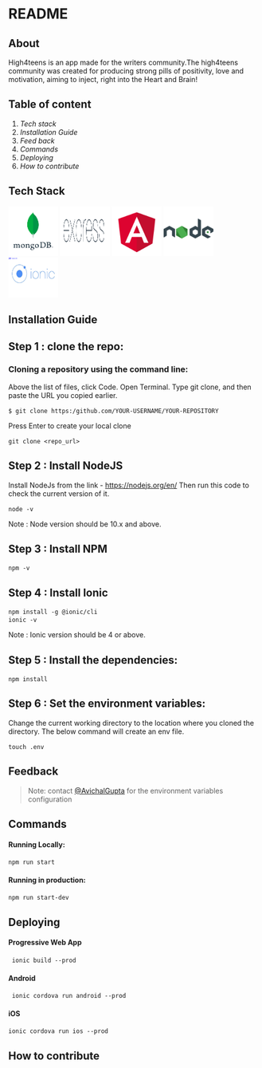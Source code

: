 # README

## About
 High4teens is an app made for the writers community.The high4teens community was created for producing strong pills of positivity, love and motivation, aiming to inject, right into the Heart and Brain!
 
 ## Table of content
 1. *Tech stack*
 2. *Installation Guide*
 3. *Feed back*
 4. *Commands*
 5. *Deploying*
 6. *How to contribute*


## Tech Stack

<img src = "https://github.com/Sagarm7/high4teens_README/blob/main/img/Unknown" width = "100" height = "100">
<img src ="https://github.com/Sagarm7/high4teens_README/blob/main/img/express-logo.png" width = "100" height = "100">
<img src = "https://github.com/Sagarm7/high4teens_README/blob/main/img/angular.png" width = "100" height = "100">
<img src = "https://github.com/Sagarm7/high4teens_README/blob/main/img/nodejs.png" width = "100" height = "100">
<img src = "https://github.com/Sagarm7/high4teens_README/blob/main/img/1*n4CyQHuwfubDvor-c8Qquw.png" width = "100" height = "80">


## Installation Guide
 ## Step 1 : clone the repo:
### Cloning a repository using the command line:

Above the list of files, click  Code.
Open Terminal.
Type git clone, and then paste the URL you copied earlier.
```
$ git clone https:/github.com/YOUR-USERNAME/YOUR-REPOSITORY
```
Press Enter to create your local clone

 ```
git clone <repo_url>

 ```
## Step 2 : Install NodeJS
Install NodeJs from the link - 
https://nodejs.org/en/
Then run this code to check the current version of it.

```
node -v
```
Note : Node version should be 10.x and above.
## Step 3 : Install NPM
```
npm -v
```
## Step 4 : Install Ionic
```
npm install -g @ionic/cli
ionic -v
```
Note : Ionic version should be 4 or  above.

 ## Step 5 : Install the dependencies:
 ```
 npm install
```
 ## Step 6 : Set the environment variables:
Change the current working directory to the location where you cloned the directory.
The below command will create an env file.
 ```
 touch .env
```
## Feedback
> Note: contact [@AvichalGupta](https://github.com/AvichalGupta) for the environment variables configuration

## Commands
#### Running Locally:
```
npm run start
```

#### Running in production:
```
npm run start-dev
```
## Deploying
#### Progressive Web App
```
 ionic build --prod
```
#### Android
```
 ionic cordova run android --prod
```
#### iOS
```
ionic cordova run ios --prod
```
## How to contribute
```
```


